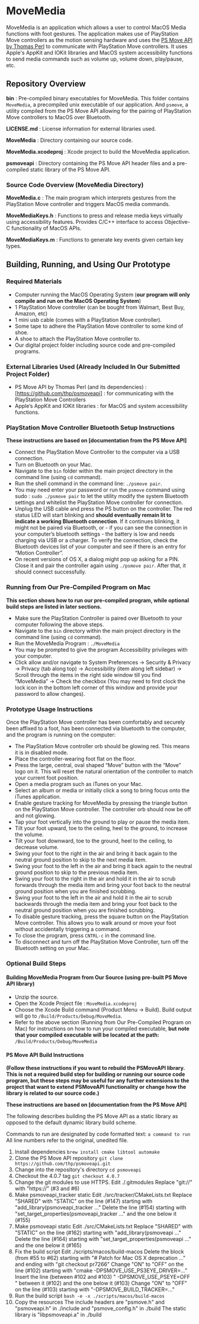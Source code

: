 # MoveMedia
MoveMedia is an application which allows a user to control MacOS Media functions with foot gestures. The application makes use of PlayStation Move controllers as the motion sensing hardware and uses the [PS Move API by Thomas Perl](https://github.com/thp/psmoveapi) to communicate with PlayStation Move controllers. It uses Apple's AppKit and IOKit libraries and MacOS system accessibility functions to send media commands such as volume up, volume down, play/pause, etc.

## Repository Overview

**bin** : Pre-compiled binary executables for MoveMedia. This folder contains `MoveMedia`, a precompiled unix executable of our application. And `psmove`, a utility compiled from the PS Move API allowing for the pairing of PlayStation Move controllers to MacOS over Bluetooth.

**LICENSE.md** : License information for external libraries used.

**MoveMedia** : Directory containing our source code.

**MoveMedia.xcodeproj** : Xcode project to build the MoveMedia application.

**psmoveapi** : Directory containing the PS Move API header files and a pre-compiled static library of the PS Move API.

### Source Code Overview (MoveMedia Directory)

**MoveMedia.c** : The main program which interprets gestures from the PlayStation Move controller and triggers MacOS media commands.

**MoveMediaKeys.h** : Functions to press and release media keys virtually using accessibility features. Provides C/C++ interface to access Objective-C functionality of MacOS APIs.

**MoveMediaKeys.m** : Functions to generate key events given certain key types.


## Building, Running, and Using Our Prototype

### Required Materials
- Computer running the MacOS Operating System (**our program will only compile and run on the MacOS Operating System**)
- 1 PlayStation Move controller (can be bought from Walmart, Best Buy, Amazon, etc)
- 1 mini usb cable (comes with a PlayStation Move controller).
- Some tape to adhere the PlayStation Move controller to some kind of shoe.
- A shoe to attach the PlayStation Move controller to.
- Our digital project folder including source code and pre-compiled programs.

### External Libraries Used (Already Included In Our Submitted Project Folder)
- PS Move API by Thomas Perl (and its dependencies) : [https://github.com/thp/psmoveapi] : for communicating with the PlayStation Move Controllers
- Apple’s AppKit and IOKit libraries : for MacOS and system accessibility functions.

### PlayStation Move Controller Bluetooth Setup Instructions
**These instructions are based on [documentation from the PS Move API]**
- Connect the PlayStation Move Controller to the computer via a USB connection.
- Turn on Bluetooth on your Mac.
- Navigate to the `bin` folder within the main project directory in the command line (using `cd` command).
- Run the shell command in the command line: `./psmove pair`.
- You may need enter your password or run the `psmove` command using sudo : `sudo ./psmove pair` to let the utility modify the system Bluetooth settings and whitelist the PlayStation Move controller for connection.
- Unplug the USB cable and press the PS button on the controller. The red status LED will start blinking and **should eventually remain lit to indicate a working Bluetooth connection**. If it continues blinking, it might not be paired via Bluetooth, or - if you can see the connection in your computer’s bluetooth settings - the battery is low and needs charging via USB or a charger. To verify the connection, check the Bluetooth devices list of your computer and see if there is an entry for “Motion Controller”.
- On recent versions of OS X, a dialog might pop up asking for a PIN. Close it and pair the controller again using `./psmove pair`. After that, it should connect successfully.

### Running from Our Pre-Compiled Program on Mac
**This section shows how to run our pre-compiled program, while optional build steps are listed in later sections.**
- Make sure the PlayStation Controller is paired over Bluetooth to your computer following the above steps.
- Navigate to the `bin` directory within the main project directory in the command line (using `cd` command).
- Run the MoveMedia Program : `./MoveMedia`
- You may be prompted to give the program Accessibility privileges with your computer.
- Click allow and/or navigate to System Preferences -> Security & Privacy -> Privacy (tab along top) -> Accessibility (item along left sidebar) -> Scroll through the items in the right side window till you find “MoveMedia” -> Check the checkbox (You may need to first clock the lock icon in the bottom left corner of this window and provide your password to allow changes).

### Prototype Usage Instructions
Once the PlayStation Move controller has been comfortably and securely been affixed to a foot, has been connected via bluetooth to the computer, and the program is running on the computer:
- The PlayStation Move controller orb should be glowing red. This means it is in disabled mode.
- Place the controller-wearing foot flat on the floor.
- Press the large, central, oval shaped “Move” button with the “Move” logo on it. This will reset the natural orientation of the controller to match your current foot position.
- Open a media program such as iTunes on your Mac.
- Select an album or media or initially click a song to bring focus onto the iTunes application.
- Enable gesture tracking for MoveMedia by pressing the triangle button on the PlayStation Move controller. The controller orb should now be off and not glowing.
- Tap your foot vertically into the ground to play or pause the media item.
- Tilt your foot upward, toe to the ceiling, heel to the ground, to increase the volume.
- Tilt your foot downward, toe to the ground, heel to the ceiling, to decrease volume.
- Swing your foot to the right in the air and bring it back again to the neutral ground position to skip to the next media item.
- Swing your foot to the left in the air and bring it back again to the neutral ground position to skip to the previous media item.
- Swing your foot to the right in the air and hold it in the air to scrub forwards through the media item and bring your foot back to the neutral ground position when you are finished scrubbing.
- Swing your foot to the left in the air and hold it in the air to scrub backwards through the media item and bring your foot back to the neutral ground position when you are finished scrubbing.
- To disable gesture tracking, press the square button on the PlayStation Move controller. This allows you to walk around or move your foot without accidentally triggering a command.
- To close the program, press `CNTRL-c` in the command line.
- To disconnect and turn off the PlayStation Move Controller, turn off the Bluetooth setting on your Mac.


### Optional Build Steps
#### Building MoveMedia Program from Our Source (using pre-built PS Move API library)
- Unzip the source.
- Open the Xcode Project file : `MoveMedia.xcodeproj `
- Choose the Xcode Build command (Product Menu -> Build). Build output will go to `/Build/Products/Debug/MoveMedia`.
- Refer to the above section (Running from Our Pre-Compiled Program on Mac) for instructions on how to run your compiled executable, **but note that your compiled executable will be located at the path:** `/Build/Products/Debug/MoveMedia`

#### PS Move API Build Instructions
**(Follow these instructions if you want to rebuild the PSMoveAPI library. This is not a required build step for building or running our source code program, but these steps may be useful for any further extensions to the project that want to extend PSMoveAPI functionality or change how the library is related to our source code.)**

**These instructions are based on [documentation from the PS Move API]**

The following describes building the PS Move API as a static library as opposed to the default dynamic library build scheme.

Commands to run are designated by code formatted text: `a command to run`
All line numbers refer to the original, unedited file.

1. Install dependencies
    `brew install cmake libtool automake`
2. Clone the PS Move API repository
    `git clone https://github.com/thp/psmoveapi.git`
3. Change into the repository's directory
    `cd psmoveapi`
4. Checkout the 4.0.7 tag
    `git checkout 4.0.7`
5. Change the git modules to use HTTPS.
    Edit ./.gitmodules
    Replace "git://" with "https://" (#3 and #6)
6. Make psmoveapi\_tracker static
    Edit ./src/tracker/CMakeLists.txt
    Replace "SHARED" with "STATIC" on the line (#147) starting with "add\_library(psmoveapi\_tracker ..."
    Delete the line (#154) starting with "set\_target\_properties(psmoveapi\_tracker ..." and the one below it (#155)
7. Make psmoveapi static
    Edit ./src/CMakeLists.txt
    Replace "SHARED" with "STATIC" on the line (#162) starting with "add\_library(psmoveapi ..."
    Delete the line (#164) starting with "set\_target\_properties(psmoveapi ..." and the one below it (#165)
8. Fix the build script
    Edit ./scripts/macos/build-macos
    Delete the block (from #55 to #62) starting with "# Patch for Mac OS X deprecation ..." and ending with "git checkout pr7266"
    Change "ON" to "OFF" on the line (#102) starting with "cmake -DPSMOVE\_USE\_PS3EYE\_DRIVER=..."
    Insert the line (between #102 and #103) "      -DPSMOVE\_USE\_PSEYE=OFF \" between it (#102) and the one below it (#103)
    Change "ON" to "OFF" on the line (#103) starting with "-DPSMOVE\_BUILD\_TRACKER=..."
9. Run the build script
    `bash -e -x ./scripts/macos/build-macos`
10. Copy the resources
    The include headers are "psmove.h" and "psmoveapi.h" in ./include and "psmove\_config.h" in ./build
    The static library is "libpsmoveapi.a" in ./build
